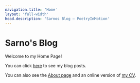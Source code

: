 ```yaml
---
navigation.title: 'Home'
layout: 'full-width'
head.description: 'Sarnos Blog — PoetryInMotion'
---
```

# Sarno's Blog

Welcome to my Home Page!

You can click [here](/posts) to see my blog posts.

You can also see the [About page](/about) and an online version of [my CV](my-cv).
